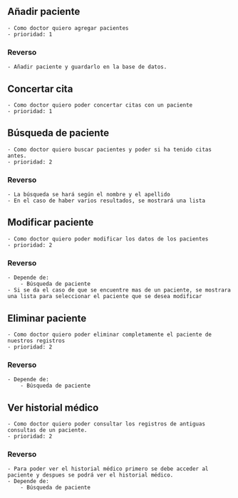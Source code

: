 
## Añadir paciente
	- Como doctor quiero agregar pacientes
	- prioridad: 1
### Reverso
	- Añadir paciente y guardarlo en la base de datos.
	
## Concertar cita
	- Como doctor quiero poder concertar citas con un paciente
	- prioridad: 1
	
## Búsqueda de paciente
	- Como doctor quiero buscar pacientes y poder si ha tenido citas antes.
	- prioridad: 2
### Reverso
	- La búsqueda se hará según el nombre y el apellido
	- En el caso de haber varios resultados, se mostrará una lista

## Modificar paciente
	- Como doctor quiero poder modificar los datos de los pacientes
	- prioridad: 2
### Reverso
	- Depende de:
		- Búsqueda de paciente
	- Si se da el caso de que se encuentre mas de un paciente, se mostrara una lista para seleccionar el paciente que se desea modificar


## Eliminar paciente
	- Como doctor quiero poder eliminar completamente el paciente de nuestros registros
	- prioridad: 2
### Reverso
	- Depende de:
		- Búsqueda de paciente
		

## Ver historial médico
	- Como doctor quiero poder consultar los registros de antiguas consultas de un paciente.
	- prioridad: 2
### Reverso
	- Para poder ver el historial médico primero se debe acceder al paciente y despues se podrá ver el historial médico.
	- Depende de:
		- Búsqueda de paciente
